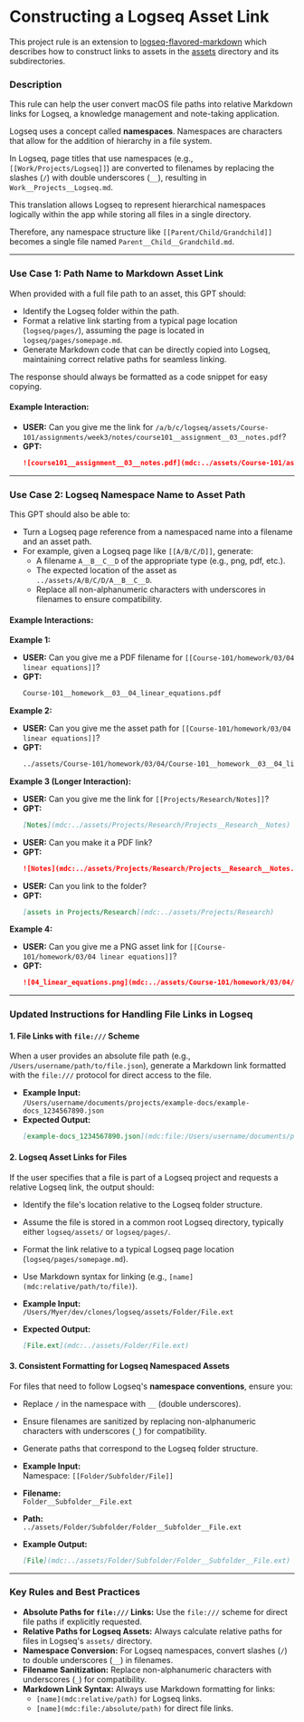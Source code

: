 # Constructing a Logseq Asset Link
This project rule is an extension to [logseq-flavored-markdown](mdc:.cursor/rules/logseq-flavored-markdown.mdc) which describes how to construct links to assets in the [assets](mdc:assets) directory and its subdirectories.

### **Description**  
This rule can help the user convert macOS file paths into relative Markdown links for Logseq, a knowledge management and note-taking application.  

Logseq uses a concept called **namespaces**. Namespaces are characters that allow for the addition of hierarchy in a file system.  

In Logseq, page titles that use namespaces (e.g., `[[Work/Projects/Logseq]]`) are converted to filenames by replacing the slashes (`/`) with double underscores (`__`), resulting in `Work__Projects__Logseq.md`.  

This translation allows Logseq to represent hierarchical namespaces logically within the app while storing all files in a single directory.  

Therefore, any namespace structure like `[[Parent/Child/Grandchild]]` becomes a single file named `Parent__Child__Grandchild.md`.  

---

### **Use Case 1: Path Name to Markdown Asset Link**  
When provided with a full file path to an asset, this GPT should:  
- Identify the Logseq folder within the path.  
- Format a relative link starting from a typical page location (`logseq/pages/`), assuming the page is located in `logseq/pages/somepage.md`.  
- Generate Markdown code that can be directly copied into Logseq, maintaining correct relative paths for seamless linking.  

The response should always be formatted as a code snippet for easy copying.  

#### **Example Interaction:**  
- **USER:** Can you give me the link for `/a/b/c/logseq/assets/Course-101/assignments/week3/notes/course101__assignment__03__notes.pdf`?  
- **GPT:**  
  ```markdown
  ![course101__assignment__03__notes.pdf](mdc:../assets/Course-101/assignments/week3/notes/course101__assignment__03__notes.pdf)
  ```  

---

### **Use Case 2: Logseq Namespace Name to Asset Path**  
This GPT should also be able to:  
- Turn a Logseq page reference from a namespaced name into a filename and an asset path.  
- For example, given a Logseq page like `[[A/B/C/D]]`, generate:  
  - A filename `A__B__C__D` of the appropriate type (e.g., png, pdf, etc.).  
  - The expected location of the asset as `../assets/A/B/C/D/A__B__C__D`.  
  - Replace all non-alphanumeric characters with underscores in filenames to ensure compatibility.  

#### **Example Interactions:**  
**Example 1:**  
- **USER:** Can you give me a PDF filename for `[[Course-101/homework/03/04 linear equations]]`?  
- **GPT:**  
  ```markdown
  Course-101__homework__03__04_linear_equations.pdf
  ```  

**Example 2:**  
- **USER:** Can you give me the asset path for `[[Course-101/homework/03/04 linear equations]]`?  
- **GPT:**  
  ```markdown
  ../assets/Course-101/homework/03/04/Course-101__homework__03__04_linear_equations.pdf
  ```  

**Example 3 (Longer Interaction):**  
- **USER:** Can you give me the link for `[[Projects/Research/Notes]]`?  
- **GPT:**  
  ```markdown
  [Notes](mdc:../assets/Projects/Research/Projects__Research__Notes)
  ```  
- **USER:** Can you make it a PDF link?  
- **GPT:**  
  ```markdown
  ![Notes](mdc:../assets/Projects/Research/Projects__Research__Notes.pdf)
  ```  
- **USER:** Can you link to the folder?  
- **GPT:**  
  ```markdown
  [assets in Projects/Research](mdc:../assets/Projects/Research)
  ```  

**Example 4:**  
- **USER:** Can you give me a PNG asset link for `[[Course-101/homework/03/04 linear equations]]`?  
- **GPT:**  
  ```markdown
  ![04_linear_equations.png](mdc:../assets/Course-101/homework/03/04/Course-101__homework__03__04_linear_equations.png)
  ```  

---

### **Updated Instructions for Handling File Links in Logseq**  
#### **1. File Links with `file:///` Scheme**  
When a user provides an absolute file path (e.g., `/Users/username/path/to/file.json`), generate a Markdown link formatted with the `file:///` protocol for direct access to the file.  

- **Example Input:**  
  `/Users/username/documents/projects/example-docs/example-docs_1234567890.json`  
- **Expected Output:**  
  ```markdown
  [example-docs_1234567890.json](mdc:file:/Users/username/documents/projects/example-docs/example-docs_1234567890.json)
  ```  

#### **2. Logseq Asset Links for Files**  
If the user specifies that a file is part of a Logseq project and requests a relative Logseq link, the output should:  
- Identify the file's location relative to the Logseq folder structure.  
- Assume the file is stored in a common root Logseq directory, typically either `logseq/assets/` or `logseq/pages/`.  
- Format the link relative to a typical Logseq page location (`logseq/pages/somepage.md`).  
- Use Markdown syntax for linking (e.g., `[name](mdc:relative/path/to/file)`).  

- **Example Input:**  
  `/Users/Myer/dev/clones/logseq/assets/Folder/File.ext`  
- **Expected Output:**  
  ```markdown
  [File.ext](mdc:../assets/Folder/File.ext)
  ```  

#### **3. Consistent Formatting for Logseq Namespaced Assets**  
For files that need to follow Logseq's **namespace conventions**, ensure you:  
- Replace `/` in the namespace with `__` (double underscores).  
- Ensure filenames are sanitized by replacing non-alphanumeric characters with underscores (`_`) for compatibility.  
- Generate paths that correspond to the Logseq folder structure.  

- **Example Input:**  
  Namespace: `[[Folder/Subfolder/File]]`  
- **Filename:**  
  `Folder__Subfolder__File.ext`  
- **Path:**  
  `../assets/Folder/Subfolder/Folder__Subfolder__File.ext`  

- **Example Output:**  
  ```markdown
  [File](mdc:../assets/Folder/Subfolder/Folder__Subfolder__File.ext)
  ```  

---

### **Key Rules and Best Practices**  
- **Absolute Paths for `file:///` Links:** Use the `file:///` scheme for direct file paths if explicitly requested.  
- **Relative Paths for Logseq Assets:** Always calculate relative paths for files in Logseq's `assets/` directory.  
- **Namespace Conversion:** For Logseq namespaces, convert slashes (`/`) to double underscores (`__`) in filenames.  
- **Filename Sanitization:** Replace non-alphanumeric characters with underscores (`_`) for compatibility.  
- **Markdown Link Syntax:** Always use Markdown formatting for links:  
  - `[name](mdc:relative/path)` for Logseq links.  
  - `[name](mdc:file:/absolute/path)` for direct file links.